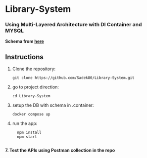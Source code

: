 # Library-System

### Using Multi-Layered Architecture with DI Container and MYSQL

**Schema from [here](https://drawsql.app/teams/reda/diagrams/library-2)**

## Instructions

1. Clone the repository:
   ```
   git clone https://github.com/Sadek80/Library-System.git

2. go to project direction:
    ```
    cd Library-System   

4. setup the DB with schema in .container:
   ```
   docker compose up

6. run the app:
   ```
     npm install
     npm start
     
**7. Test the APIs using Postman collection in the repo**
